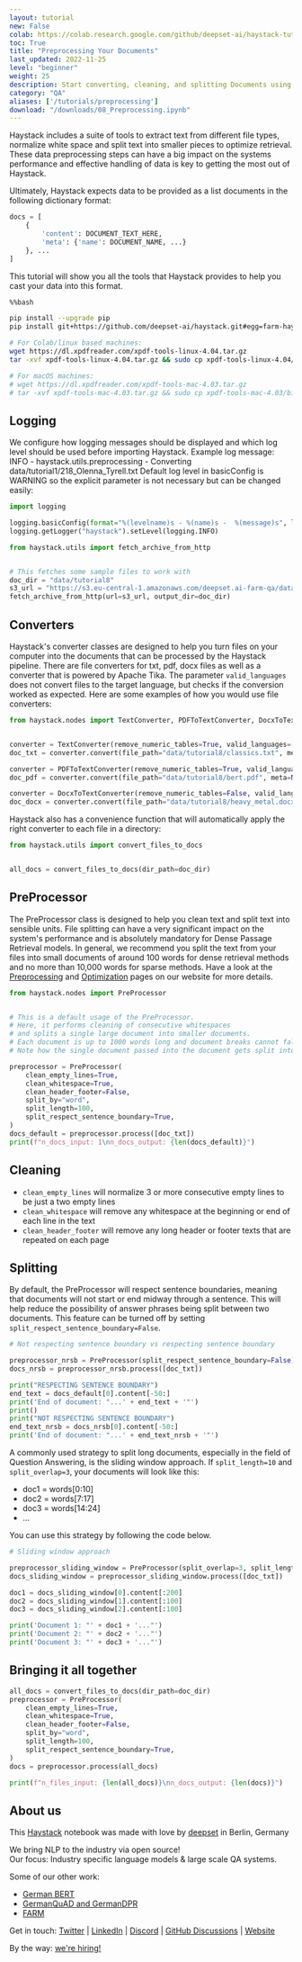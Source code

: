 ```yaml
---
layout: tutorial
new: False
colab: https://colab.research.google.com/github/deepset-ai/haystack-tutorials/blob/main/tutorials/08_Preprocessing.ipynb
toc: True
title: "Preprocessing Your Documents"
last_updated: 2022-11-25
level: "beginner"
weight: 25
description: Start converting, cleaning, and splitting Documents using Haystack’s preprocessing capabilities.
category: "QA"
aliases: ['/tutorials/preprocessing']
download: "/downloads/08_Preprocessing.ipynb"
---
```

    


Haystack includes a suite of tools to extract text from different file types, normalize white space
and split text into smaller pieces to optimize retrieval.
These data preprocessing steps can have a big impact on the systems performance and effective handling of data is key to getting the most out of Haystack.

Ultimately, Haystack expects data to be provided as a list documents in the following dictionary format:
``` python
docs = [
    {
        'content': DOCUMENT_TEXT_HERE,
        'meta': {'name': DOCUMENT_NAME, ...}
    }, ...
]
```

This tutorial will show you all the tools that Haystack provides to help you cast your data into this format.


```bash
%%bash

pip install --upgrade pip
pip install git+https://github.com/deepset-ai/haystack.git#egg=farm-haystack[colab,ocr]

# For Colab/linux based machines:
wget https://dl.xpdfreader.com/xpdf-tools-linux-4.04.tar.gz
tar -xvf xpdf-tools-linux-4.04.tar.gz && sudo cp xpdf-tools-linux-4.04/bin64/pdftotext /usr/local/bin

# For macOS machines:
# wget https://dl.xpdfreader.com/xpdf-tools-mac-4.03.tar.gz
# tar -xvf xpdf-tools-mac-4.03.tar.gz && sudo cp xpdf-tools-mac-4.03/bin64/pdftotext /usr/local/bin
```

## Logging

We configure how logging messages should be displayed and which log level should be used before importing Haystack.
Example log message:
INFO - haystack.utils.preprocessing -  Converting data/tutorial1/218_Olenna_Tyrell.txt
Default log level in basicConfig is WARNING so the explicit parameter is not necessary but can be changed easily:


```python
import logging

logging.basicConfig(format="%(levelname)s - %(name)s -  %(message)s", level=logging.WARNING)
logging.getLogger("haystack").setLevel(logging.INFO)
```


```python
from haystack.utils import fetch_archive_from_http


# This fetches some sample files to work with
doc_dir = "data/tutorial8"
s3_url = "https://s3.eu-central-1.amazonaws.com/deepset.ai-farm-qa/datasets/documents/preprocessing_tutorial8.zip"
fetch_archive_from_http(url=s3_url, output_dir=doc_dir)
```

## Converters

Haystack's converter classes are designed to help you turn files on your computer into the documents
that can be processed by the Haystack pipeline.
There are file converters for txt, pdf, docx files as well as a converter that is powered by Apache Tika.
The parameter `valid_languages` does not convert files to the target language, but checks if the conversion worked as expected. Here are some examples of how you would use file converters:


```python
from haystack.nodes import TextConverter, PDFToTextConverter, DocxToTextConverter, PreProcessor


converter = TextConverter(remove_numeric_tables=True, valid_languages=["en"])
doc_txt = converter.convert(file_path="data/tutorial8/classics.txt", meta=None)[0]

converter = PDFToTextConverter(remove_numeric_tables=True, valid_languages=["en"])
doc_pdf = converter.convert(file_path="data/tutorial8/bert.pdf", meta=None)[0]

converter = DocxToTextConverter(remove_numeric_tables=False, valid_languages=["en"])
doc_docx = converter.convert(file_path="data/tutorial8/heavy_metal.docx", meta=None)[0]
```

Haystack also has a convenience function that will automatically apply the right converter to each file in a directory:


```python
from haystack.utils import convert_files_to_docs


all_docs = convert_files_to_docs(dir_path=doc_dir)
```

## PreProcessor

The PreProcessor class is designed to help you clean text and split text into sensible units.
File splitting can have a very significant impact on the system's performance and is absolutely mandatory for Dense Passage Retrieval models.
In general, we recommend you split the text from your files into small documents of around 100 words for dense retrieval methods
and no more than 10,000 words for sparse methods.
Have a look at the [Preprocessing](https://docs.haystack.deepset.ai/docs/preprocessor)
and [Optimization](https://docs.haystack.deepset.ai/docs/optimization) pages on our website for more details.


```python
from haystack.nodes import PreProcessor


# This is a default usage of the PreProcessor.
# Here, it performs cleaning of consecutive whitespaces
# and splits a single large document into smaller documents.
# Each document is up to 1000 words long and document breaks cannot fall in the middle of sentences
# Note how the single document passed into the document gets split into 5 smaller documents

preprocessor = PreProcessor(
    clean_empty_lines=True,
    clean_whitespace=True,
    clean_header_footer=False,
    split_by="word",
    split_length=100,
    split_respect_sentence_boundary=True,
)
docs_default = preprocessor.process([doc_txt])
print(f"n_docs_input: 1\nn_docs_output: {len(docs_default)}")
```

## Cleaning

- `clean_empty_lines` will normalize 3 or more consecutive empty lines to be just a two empty lines
- `clean_whitespace` will remove any whitespace at the beginning or end of each line in the text
- `clean_header_footer` will remove any long header or footer texts that are repeated on each page

## Splitting
By default, the PreProcessor will respect sentence boundaries, meaning that documents will not start or end
midway through a sentence.
This will help reduce the possibility of answer phrases being split between two documents.
This feature can be turned off by setting `split_respect_sentence_boundary=False`.


```python
# Not respecting sentence boundary vs respecting sentence boundary

preprocessor_nrsb = PreProcessor(split_respect_sentence_boundary=False)
docs_nrsb = preprocessor_nrsb.process([doc_txt])

print("RESPECTING SENTENCE BOUNDARY")
end_text = docs_default[0].content[-50:]
print('End of document: "...' + end_text + '"')
print()
print("NOT RESPECTING SENTENCE BOUNDARY")
end_text_nrsb = docs_nrsb[0].content[-50:]
print('End of document: "...' + end_text_nrsb + '"')
```

A commonly used strategy to split long documents, especially in the field of Question Answering,
is the sliding window approach. If `split_length=10` and `split_overlap=3`, your documents will look like this:

- doc1 = words[0:10]
- doc2 = words[7:17]
- doc3 = words[14:24]
- ...

You can use this strategy by following the code below.


```python
# Sliding window approach

preprocessor_sliding_window = PreProcessor(split_overlap=3, split_length=10, split_respect_sentence_boundary=False)
docs_sliding_window = preprocessor_sliding_window.process([doc_txt])

doc1 = docs_sliding_window[0].content[:200]
doc2 = docs_sliding_window[1].content[:100]
doc3 = docs_sliding_window[2].content[:100]

print('Document 1: "' + doc1 + '..."')
print('Document 2: "' + doc2 + '..."')
print('Document 3: "' + doc3 + '..."')
```

## Bringing it all together


```python
all_docs = convert_files_to_docs(dir_path=doc_dir)
preprocessor = PreProcessor(
    clean_empty_lines=True,
    clean_whitespace=True,
    clean_header_footer=False,
    split_by="word",
    split_length=100,
    split_respect_sentence_boundary=True,
)
docs = preprocessor.process(all_docs)

print(f"n_files_input: {len(all_docs)}\nn_docs_output: {len(docs)}")
```

## About us

This [Haystack](https://github.com/deepset-ai/haystack/) notebook was made with love by [deepset](https://deepset.ai/) in Berlin, Germany

We bring NLP to the industry via open source!  
Our focus: Industry specific language models & large scale QA systems.  
  
Some of our other work: 
- [German BERT](https://deepset.ai/german-bert)
- [GermanQuAD and GermanDPR](https://deepset.ai/germanquad)
- [FARM](https://github.com/deepset-ai/FARM)

Get in touch:
[Twitter](https://twitter.com/deepset_ai) | [LinkedIn](https://www.linkedin.com/company/deepset-ai/) | [Discord](https://haystack.deepset.ai/community/join) | [GitHub Discussions](https://github.com/deepset-ai/haystack/discussions) | [Website](https://deepset.ai)

By the way: [we're hiring!](https://www.deepset.ai/jobs)

